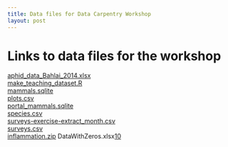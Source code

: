 ```yaml
---
title: Data files for Data Carpentry Workshop
layout: post
---
```

# Links to data files for the workshop  

[aphid_data_Bahlai_2014.xlsx][1]  
[make_teaching_dataset.R][2]  
[mammals.sqlite][3]  
[plots.csv][4]  
[portal_mammals.sqlite][5]  
[species.csv][6]  
[surveys-exercise-extract_month.csv][7]  
[surveys.csv][8]  
[inflammation.zip][9]
DataWithZeros.xlsx[10]

[1]: /2015-01-15-cornell/data/biology/aphid_data_Bahlai_2014.xlsx
[2]: /2015-01-15-cornell/data/biology/make_teaching_dataset.R
[3]: /2015-01-15-cornell/data/biology/mammals.sqlite
[4]: /2015-01-15-cornell/data/biology/plots.csv
[5]: /2015-01-15-cornell/data/biology/portal_mammals.sqlite
[6]: /2015-01-15-cornell/data/biology/species.csv
[7]: /2015-01-15-cornell/data/biology/surveys-exercise-extract_month.csv
[8]: /2015-01-15-cornell/data/biology/surveys.csv
[9]: /2015-01-15-cornell/data/biology/inflammation.zip
[10]: /2015-01-15-cornell/data/biology/DataWithZeros.xlsx